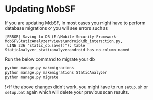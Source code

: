# Updating MobSF

If you are updating MobSF, In most cases you might have to perform database migrations or you will see errors such as
```
[ERROR] Saving to DB (E:\Mobile-Security-Framework-MobSF\StaticAnalyzer\views\android\db_interaction.py,
 LINE 236 "static_db.save()"): table StaticAnalyzer_staticanalyzerandroid has no column named 
```

Run the below command to migrate your db
```bash
python manage.py makemigrations
python manage.py makemigrations StaticAnalyzer
python manage.py migrate
```

!>If the above changes didn't work, you might have to run `setup.sh` or `setup.bat` again which will delete your previous scan results.